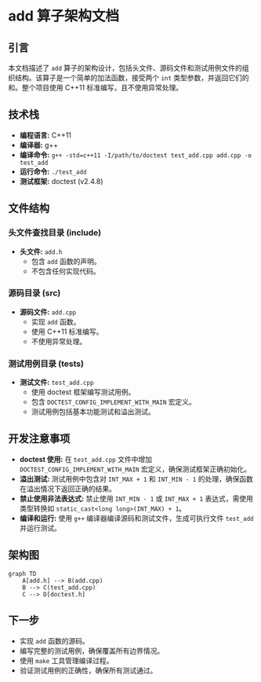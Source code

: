 # add 算子架构文档

## 引言

本文档描述了 `add` 算子的架构设计，包括头文件、源码文件和测试用例文件的组织结构。该算子是一个简单的加法函数，接受两个 `int` 类型参数，并返回它们的和。整个项目使用 C++11 标准编写，且不使用异常处理。

## 技术栈

- **编程语言:** C++11
- **编译器:** g++
- **编译命令:** `g++ -std=c++11 -I/path/to/doctest test_add.cpp add.cpp -o test_add`
- **运行命令:** `./test_add`
- **测试框架:** doctest (v2.4.8)

## 文件结构

### 头文件查找目录 (include)

- **头文件:** `add.h`
  - 包含 `add` 函数的声明。
  - 不包含任何实现代码。

### 源码目录 (src)

- **源码文件:** `add.cpp`
  - 实现 `add` 函数。
  - 使用 C++11 标准编写。
  - 不使用异常处理。

### 测试用例目录 (tests)

- **测试文件:** `test_add.cpp`
  - 使用 doctest 框架编写测试用例。
  - 包含 `DOCTEST_CONFIG_IMPLEMENT_WITH_MAIN` 宏定义。
  - 测试用例包括基本功能测试和溢出测试。

## 开发注意事项

- **doctest 使用:** 在 `test_add.cpp` 文件中增加 `DOCTEST_CONFIG_IMPLEMENT_WITH_MAIN` 宏定义，确保测试框架正确初始化。
- **溢出测试:** 测试用例中包含对 `INT_MAX + 1` 和 `INT_MIN - 1` 的处理，确保函数在溢出情况下返回正确的结果。
- **禁止使用非法表达式:** 禁止使用 `INT_MIN - 1` 或 `INT_MAX + 1` 表达式，需使用类型转换如 `static_cast<long long>(INT_MAX) + 1`。
- **编译和运行:** 使用 `g++` 编译器编译源码和测试文件，生成可执行文件 `test_add` 并运行测试。

## 架构图

```mermaid
graph TD
    A[add.h] --> B(add.cpp)
    B --> C(test_add.cpp)
    C --> D[doctest.h]
```

## 下一步

- 实现 `add` 函数的源码。
- 编写完整的测试用例，确保覆盖所有边界情况。
- 使用 `make` 工具管理编译过程。
- 验证测试用例的正确性，确保所有测试通过。